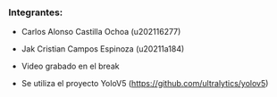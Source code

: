 ### Integrantes:
- Carlos Alonso Castilla Ochoa (u202116277)
- Jak Cristian Campos Espinoza (u20211a184)

- Video grabado en el break
- Se utiliza el proyecto YoloV5 (https://github.com/ultralytics/yolov5)